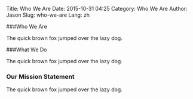 Title: Who We Are
Date: 2015-10-31 04:25
Category: Who We Are
Author: Jason
Slug: who-we-are
Lang: zh

###Who We Are

The quick brown fox jumped over the lazy dog.

###What We Do

The quick brown fox jumped over the lazy dog.

### Our Mission Statement

The quick brown fox jumped over the lazy dog.